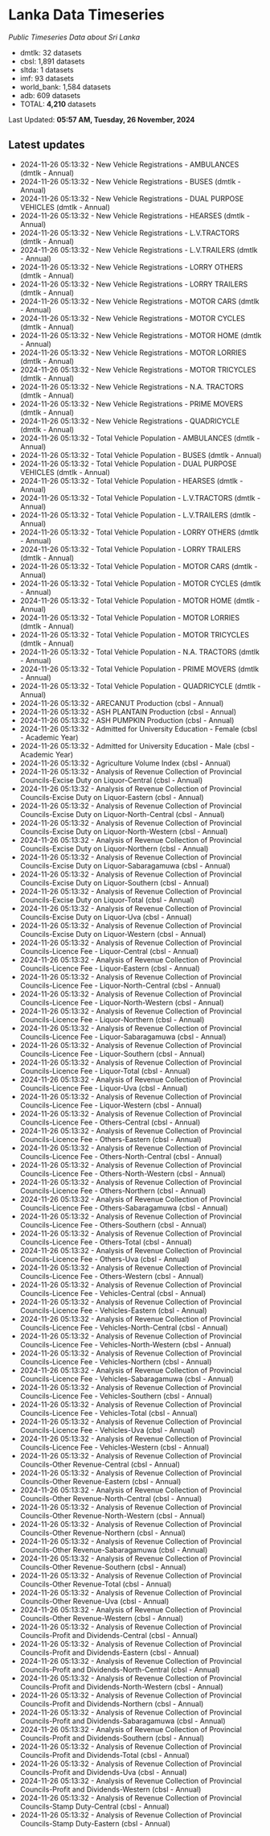 # Lanka Data Timeseries
*Public Timeseries Data about Sri Lanka*

* dmtlk: 32 datasets
* cbsl: 1,891 datasets
* sltda: 1 datasets
* imf: 93 datasets
* world_bank: 1,584 datasets
* adb: 609 datasets
* TOTAL: **4,210** datasets

Last Updated: **05:57 AM, Tuesday, 26 November, 2024**

## Latest updates

* 2024-11-26 05:13:32 - New Vehicle Registrations - AMBULANCES (dmtlk - Annual)
* 2024-11-26 05:13:32 - New Vehicle Registrations - BUSES (dmtlk - Annual)
* 2024-11-26 05:13:32 - New Vehicle Registrations - DUAL PURPOSE VEHICLES (dmtlk - Annual)
* 2024-11-26 05:13:32 - New Vehicle Registrations - HEARSES (dmtlk - Annual)
* 2024-11-26 05:13:32 - New Vehicle Registrations - L.V.TRACTORS (dmtlk - Annual)
* 2024-11-26 05:13:32 - New Vehicle Registrations - L.V.TRAILERS (dmtlk - Annual)
* 2024-11-26 05:13:32 - New Vehicle Registrations - LORRY OTHERS (dmtlk - Annual)
* 2024-11-26 05:13:32 - New Vehicle Registrations - LORRY TRAILERS (dmtlk - Annual)
* 2024-11-26 05:13:32 - New Vehicle Registrations - MOTOR CARS (dmtlk - Annual)
* 2024-11-26 05:13:32 - New Vehicle Registrations - MOTOR CYCLES (dmtlk - Annual)
* 2024-11-26 05:13:32 - New Vehicle Registrations - MOTOR HOME (dmtlk - Annual)
* 2024-11-26 05:13:32 - New Vehicle Registrations - MOTOR LORRIES (dmtlk - Annual)
* 2024-11-26 05:13:32 - New Vehicle Registrations - MOTOR TRICYCLES (dmtlk - Annual)
* 2024-11-26 05:13:32 - New Vehicle Registrations - N.A. TRACTORS (dmtlk - Annual)
* 2024-11-26 05:13:32 - New Vehicle Registrations - PRIME MOVERS (dmtlk - Annual)
* 2024-11-26 05:13:32 - New Vehicle Registrations - QUADRICYCLE (dmtlk - Annual)
* 2024-11-26 05:13:32 - Total Vehicle Population - AMBULANCES (dmtlk - Annual)
* 2024-11-26 05:13:32 - Total Vehicle Population - BUSES (dmtlk - Annual)
* 2024-11-26 05:13:32 - Total Vehicle Population - DUAL PURPOSE VEHICLES (dmtlk - Annual)
* 2024-11-26 05:13:32 - Total Vehicle Population - HEARSES (dmtlk - Annual)
* 2024-11-26 05:13:32 - Total Vehicle Population - L.V.TRACTORS (dmtlk - Annual)
* 2024-11-26 05:13:32 - Total Vehicle Population - L.V.TRAILERS (dmtlk - Annual)
* 2024-11-26 05:13:32 - Total Vehicle Population - LORRY OTHERS (dmtlk - Annual)
* 2024-11-26 05:13:32 - Total Vehicle Population - LORRY TRAILERS (dmtlk - Annual)
* 2024-11-26 05:13:32 - Total Vehicle Population - MOTOR CARS (dmtlk - Annual)
* 2024-11-26 05:13:32 - Total Vehicle Population - MOTOR CYCLES (dmtlk - Annual)
* 2024-11-26 05:13:32 - Total Vehicle Population - MOTOR HOME (dmtlk - Annual)
* 2024-11-26 05:13:32 - Total Vehicle Population - MOTOR LORRIES (dmtlk - Annual)
* 2024-11-26 05:13:32 - Total Vehicle Population - MOTOR TRICYCLES (dmtlk - Annual)
* 2024-11-26 05:13:32 - Total Vehicle Population - N.A. TRACTORS (dmtlk - Annual)
* 2024-11-26 05:13:32 - Total Vehicle Population - PRIME MOVERS (dmtlk - Annual)
* 2024-11-26 05:13:32 - Total Vehicle Population - QUADRICYCLE (dmtlk - Annual)
* 2024-11-26 05:13:32 - ARECANUT Production (cbsl - Annual)
* 2024-11-26 05:13:32 - ASH PLANTAIN Production (cbsl - Annual)
* 2024-11-26 05:13:32 - ASH PUMPKIN Production (cbsl - Annual)
* 2024-11-26 05:13:32 - Admitted for University Education - Female (cbsl - Academic Year)
* 2024-11-26 05:13:32 - Admitted for University Education - Male (cbsl - Academic Year)
* 2024-11-26 05:13:32 - Agriculture Volume Index (cbsl - Annual)
* 2024-11-26 05:13:32 - Analysis of Revenue Collection of Provincial Councils-Excise Duty on Liquor-Central (cbsl - Annual)
* 2024-11-26 05:13:32 - Analysis of Revenue Collection of Provincial Councils-Excise Duty on Liquor-Eastern (cbsl - Annual)
* 2024-11-26 05:13:32 - Analysis of Revenue Collection of Provincial Councils-Excise Duty on Liquor-North-Central (cbsl - Annual)
* 2024-11-26 05:13:32 - Analysis of Revenue Collection of Provincial Councils-Excise Duty on Liquor-North-Western (cbsl - Annual)
* 2024-11-26 05:13:32 - Analysis of Revenue Collection of Provincial Councils-Excise Duty on Liquor-Northern (cbsl - Annual)
* 2024-11-26 05:13:32 - Analysis of Revenue Collection of Provincial Councils-Excise Duty on Liquor-Sabaragamuwa (cbsl - Annual)
* 2024-11-26 05:13:32 - Analysis of Revenue Collection of Provincial Councils-Excise Duty on Liquor-Southern (cbsl - Annual)
* 2024-11-26 05:13:32 - Analysis of Revenue Collection of Provincial Councils-Excise Duty on Liquor-Total (cbsl - Annual)
* 2024-11-26 05:13:32 - Analysis of Revenue Collection of Provincial Councils-Excise Duty on Liquor-Uva (cbsl - Annual)
* 2024-11-26 05:13:32 - Analysis of Revenue Collection of Provincial Councils-Excise Duty on Liquor-Western (cbsl - Annual)
* 2024-11-26 05:13:32 - Analysis of Revenue Collection of Provincial Councils-Licence Fee - Liquor-Central (cbsl - Annual)
* 2024-11-26 05:13:32 - Analysis of Revenue Collection of Provincial Councils-Licence Fee - Liquor-Eastern (cbsl - Annual)
* 2024-11-26 05:13:32 - Analysis of Revenue Collection of Provincial Councils-Licence Fee - Liquor-North-Central (cbsl - Annual)
* 2024-11-26 05:13:32 - Analysis of Revenue Collection of Provincial Councils-Licence Fee - Liquor-North-Western (cbsl - Annual)
* 2024-11-26 05:13:32 - Analysis of Revenue Collection of Provincial Councils-Licence Fee - Liquor-Northern (cbsl - Annual)
* 2024-11-26 05:13:32 - Analysis of Revenue Collection of Provincial Councils-Licence Fee - Liquor-Sabaragamuwa (cbsl - Annual)
* 2024-11-26 05:13:32 - Analysis of Revenue Collection of Provincial Councils-Licence Fee - Liquor-Southern (cbsl - Annual)
* 2024-11-26 05:13:32 - Analysis of Revenue Collection of Provincial Councils-Licence Fee - Liquor-Total (cbsl - Annual)
* 2024-11-26 05:13:32 - Analysis of Revenue Collection of Provincial Councils-Licence Fee - Liquor-Uva (cbsl - Annual)
* 2024-11-26 05:13:32 - Analysis of Revenue Collection of Provincial Councils-Licence Fee - Liquor-Western (cbsl - Annual)
* 2024-11-26 05:13:32 - Analysis of Revenue Collection of Provincial Councils-Licence Fee - Others-Central (cbsl - Annual)
* 2024-11-26 05:13:32 - Analysis of Revenue Collection of Provincial Councils-Licence Fee - Others-Eastern (cbsl - Annual)
* 2024-11-26 05:13:32 - Analysis of Revenue Collection of Provincial Councils-Licence Fee - Others-North-Central (cbsl - Annual)
* 2024-11-26 05:13:32 - Analysis of Revenue Collection of Provincial Councils-Licence Fee - Others-North-Western (cbsl - Annual)
* 2024-11-26 05:13:32 - Analysis of Revenue Collection of Provincial Councils-Licence Fee - Others-Northern (cbsl - Annual)
* 2024-11-26 05:13:32 - Analysis of Revenue Collection of Provincial Councils-Licence Fee - Others-Sabaragamuwa (cbsl - Annual)
* 2024-11-26 05:13:32 - Analysis of Revenue Collection of Provincial Councils-Licence Fee - Others-Southern (cbsl - Annual)
* 2024-11-26 05:13:32 - Analysis of Revenue Collection of Provincial Councils-Licence Fee - Others-Total (cbsl - Annual)
* 2024-11-26 05:13:32 - Analysis of Revenue Collection of Provincial Councils-Licence Fee - Others-Uva (cbsl - Annual)
* 2024-11-26 05:13:32 - Analysis of Revenue Collection of Provincial Councils-Licence Fee - Others-Western (cbsl - Annual)
* 2024-11-26 05:13:32 - Analysis of Revenue Collection of Provincial Councils-Licence Fee - Vehicles-Central (cbsl - Annual)
* 2024-11-26 05:13:32 - Analysis of Revenue Collection of Provincial Councils-Licence Fee - Vehicles-Eastern (cbsl - Annual)
* 2024-11-26 05:13:32 - Analysis of Revenue Collection of Provincial Councils-Licence Fee - Vehicles-North-Central (cbsl - Annual)
* 2024-11-26 05:13:32 - Analysis of Revenue Collection of Provincial Councils-Licence Fee - Vehicles-North-Western (cbsl - Annual)
* 2024-11-26 05:13:32 - Analysis of Revenue Collection of Provincial Councils-Licence Fee - Vehicles-Northern (cbsl - Annual)
* 2024-11-26 05:13:32 - Analysis of Revenue Collection of Provincial Councils-Licence Fee - Vehicles-Sabaragamuwa (cbsl - Annual)
* 2024-11-26 05:13:32 - Analysis of Revenue Collection of Provincial Councils-Licence Fee - Vehicles-Southern (cbsl - Annual)
* 2024-11-26 05:13:32 - Analysis of Revenue Collection of Provincial Councils-Licence Fee - Vehicles-Total (cbsl - Annual)
* 2024-11-26 05:13:32 - Analysis of Revenue Collection of Provincial Councils-Licence Fee - Vehicles-Uva (cbsl - Annual)
* 2024-11-26 05:13:32 - Analysis of Revenue Collection of Provincial Councils-Licence Fee - Vehicles-Western (cbsl - Annual)
* 2024-11-26 05:13:32 - Analysis of Revenue Collection of Provincial Councils-Other Revenue-Central (cbsl - Annual)
* 2024-11-26 05:13:32 - Analysis of Revenue Collection of Provincial Councils-Other Revenue-Eastern (cbsl - Annual)
* 2024-11-26 05:13:32 - Analysis of Revenue Collection of Provincial Councils-Other Revenue-North-Central (cbsl - Annual)
* 2024-11-26 05:13:32 - Analysis of Revenue Collection of Provincial Councils-Other Revenue-North-Western (cbsl - Annual)
* 2024-11-26 05:13:32 - Analysis of Revenue Collection of Provincial Councils-Other Revenue-Northern (cbsl - Annual)
* 2024-11-26 05:13:32 - Analysis of Revenue Collection of Provincial Councils-Other Revenue-Sabaragamuwa (cbsl - Annual)
* 2024-11-26 05:13:32 - Analysis of Revenue Collection of Provincial Councils-Other Revenue-Southern (cbsl - Annual)
* 2024-11-26 05:13:32 - Analysis of Revenue Collection of Provincial Councils-Other Revenue-Total (cbsl - Annual)
* 2024-11-26 05:13:32 - Analysis of Revenue Collection of Provincial Councils-Other Revenue-Uva (cbsl - Annual)
* 2024-11-26 05:13:32 - Analysis of Revenue Collection of Provincial Councils-Other Revenue-Western (cbsl - Annual)
* 2024-11-26 05:13:32 - Analysis of Revenue Collection of Provincial Councils-Profit and Dividends-Central (cbsl - Annual)
* 2024-11-26 05:13:32 - Analysis of Revenue Collection of Provincial Councils-Profit and Dividends-Eastern (cbsl - Annual)
* 2024-11-26 05:13:32 - Analysis of Revenue Collection of Provincial Councils-Profit and Dividends-North-Central (cbsl - Annual)
* 2024-11-26 05:13:32 - Analysis of Revenue Collection of Provincial Councils-Profit and Dividends-North-Western (cbsl - Annual)
* 2024-11-26 05:13:32 - Analysis of Revenue Collection of Provincial Councils-Profit and Dividends-Northern (cbsl - Annual)
* 2024-11-26 05:13:32 - Analysis of Revenue Collection of Provincial Councils-Profit and Dividends-Sabaragamuwa (cbsl - Annual)
* 2024-11-26 05:13:32 - Analysis of Revenue Collection of Provincial Councils-Profit and Dividends-Southern (cbsl - Annual)
* 2024-11-26 05:13:32 - Analysis of Revenue Collection of Provincial Councils-Profit and Dividends-Total (cbsl - Annual)
* 2024-11-26 05:13:32 - Analysis of Revenue Collection of Provincial Councils-Profit and Dividends-Uva (cbsl - Annual)
* 2024-11-26 05:13:32 - Analysis of Revenue Collection of Provincial Councils-Profit and Dividends-Western (cbsl - Annual)
* 2024-11-26 05:13:32 - Analysis of Revenue Collection of Provincial Councils-Stamp Duty-Central (cbsl - Annual)
* 2024-11-26 05:13:32 - Analysis of Revenue Collection of Provincial Councils-Stamp Duty-Eastern (cbsl - Annual)